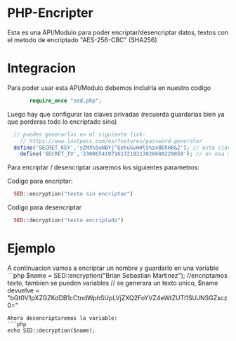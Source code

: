 # PHP-Encripter
Esta es una API/Modulo para poder encriptar/desencriptar datos, textos con el metodo de encriptado "AES-256-CBC" (SHA256)

# Integracion
Para poder usar esta API/Modulo debemos incluirla en nuestro codigo
```php
	   require_once "sed.php";
```
Luego hay que configurar las claves privadas (recuerda guardarlas bien ya que perderas todo lo encriptado sino)

```php
  // puedes generarlas en el siguiente link:
	// https://www.lastpass.com/es/features/password-generator
  define('SECRET_KEY','yZMX%5uNBYj^EehuGvH#l5%zxBEhH0&2'); // esta clave puede contener mayusculas, minusculas, numeros y simbolos
	define('SECRET_IV','23006541971613219213028680229858'); // en esa solo se pueden numeros
```
Para encriptar / desencriptar usaremos los siguientes parametros:

Codigo para encriptar:
```php
  SED::encryption("texto sin encriptar")
```

Codigo para desencriptar
```php
  SED::decryption("texto encriptado")
```
# Ejemplo
A continuacion vamos a encriptar un nombre y guardarlo en una variable
	```php
    $name = SED::encryption("Brian Sebastian Martinez"); //encriptamos texto, tambien se pueden variables
    // se generara un texto unico, $name devuelve = "bGt0V1pXZGZKdDB1cCtndWphSUpLVjZXQ2FoYVZ4eWtZUTl1SUJNSGZscz0="
  ```
Ahora desencriptaremos la variable:
```php
  echo SED::decryption($name);
```
	
  
